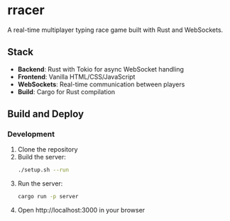 # rracer

A real-time multiplayer typing race game built with Rust and WebSockets.
<!-- I initially wanted to make this thing a rust wasm which I'll do at a later date if I feel like it -->
## Stack

- **Backend**: Rust with Tokio for async WebSocket handling
- **Frontend**: Vanilla HTML/CSS/JavaScript
- **WebSockets**: Real-time communication between players
- **Build**: Cargo for Rust compilation

## Build and Deploy

### Development

1. Clone the repository
2. Build the server:
   ```bash
   ./setup.sh --run
   ```
3. Run the server:
   ```bash
   cargo run -p server
   ```
4. Open http://localhost:3000 in your browser
